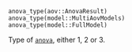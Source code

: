 ```
anova_type(aov::AnovaResult)
anova_type(model::MultiAovModels)
anova_type(model::FullModel)
```

Type of [`anova`](@ref), either 1, 2 or 3.
